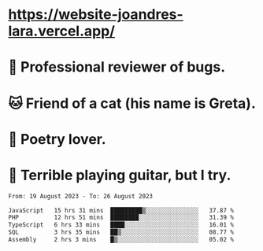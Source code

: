 # https://website-joandres-lara.vercel.app/
# 🐛 Professional reviewer of bugs.
# 🐱 Friend of a cat (his name is Greta).
# 📜 Poetry lover.
# 🎸 Terrible playing guitar, but I try.

<!--START_SECTION:waka-->

```txt
From: 19 August 2023 - To: 26 August 2023

JavaScript   15 hrs 31 mins  █████████▒░░░░░░░░░░░░░░░   37.87 %
PHP          12 hrs 51 mins  ████████░░░░░░░░░░░░░░░░░   31.39 %
TypeScript   6 hrs 33 mins   ████░░░░░░░░░░░░░░░░░░░░░   16.01 %
SQL          3 hrs 35 mins   ██▒░░░░░░░░░░░░░░░░░░░░░░   08.77 %
Assembly     2 hrs 3 mins    █▒░░░░░░░░░░░░░░░░░░░░░░░   05.02 %
```

<!--END_SECTION:waka-->
